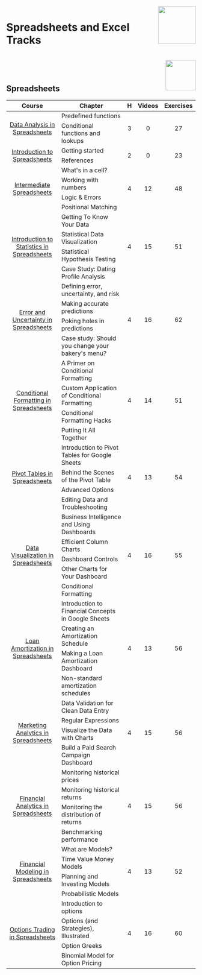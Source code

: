 <img align="right" width="100" src="https://github.com/cs-MohamedAyman/eLearning-Platforms/blob/master/DataCamp-Tracks/org-logos/datacamp.jpg">

# Spreadsheets and Excel Tracks

<br>
<img align="right" width="80" height="80" src="https://github.com/cs-MohamedAyman/eLearning-Platforms/blob/master/DataCamp-Tracks/org-logos/spreadsheet.jpg">
<br><br>

## Spreadsheets

<table>
    <thead>
        <tr>
            <th width="40%">Course</th>
            <th width="60%">Chapter</th>
            <th>H</th>
            <th>Videos</th>
            <th>Exercises</th>
        </tr>
    </thead>
    <tbody>
            <tr>
                <td rowspan=2 align=center>
<a href="https://learn.datacamp.com/courses/data-analysis-in-spreadsheets">Data Analysis in Spreadsheets</a><br>
                <td align="left">Predefined functions</td>
                <td rowspan=2 align="center">3</td>
                <td rowspan=2 align="center">0</td>
                <td rowspan=2 align="center">27</td>
                </td>
            </tr>
            <tr>
                <td align="left">Conditional functions and lookups</td>
            </tr>
            <tr>
                <td rowspan=2 align=center>
<a href="https://www.datacamp.com/courses/introduction-to-spreadsheets">Introduction to Spreadsheets</a><br>
                <td align="left">Getting started</td>
                <td rowspan=2 align="center">2</td>
                <td rowspan=2 align="center">0</td>
                <td rowspan=2 align="center">23</td>
                </td>
            </tr>
            <tr>
                <td align="left">References</td>
            </tr>
            <tr>
                <td rowspan=4 align=center>
<a href="https://learn.datacamp.com/courses/intermediate-spreadsheets">Intermediate Spreadsheets</a><br>
                <td align="left">What's in a cell?</td>
                <td rowspan=4 align="center">4</td>
                <td rowspan=4 align="center">12</td>
                <td rowspan=4 align="center">48</td>
                </td>
            </tr>
            <tr>
                <td align="left">Working with numbers</td>
            </tr>
            <tr>
                <td align="left">Logic & Errors</td>
            </tr>
            <tr>
                <td align="left">Positional Matching</td>
            </tr>
            <tr>
                <td rowspan=4 align=center>
<a href="https://learn.datacamp.com/courses/introduction-to-statistics-in-spreadsheets">Introduction to Statistics in Spreadsheets</a><br>
                <td align="left">Getting To Know Your Data</td>
                <td rowspan=4 align="center">4</td>
                <td rowspan=4 align="center">15</td>
                <td rowspan=4 align="center">51</td>
                </td>
            </tr>
            <tr>
                <td align="left">Statistical Data Visualization</td>
            </tr>
            <tr>
                <td align="left">Statistical Hypothesis Testing</td>
            </tr>
            <tr>
                <td align="left">Case Study: Dating Profile Analysis</td>
            </tr>
            <tr>
                <td rowspan=4 align=center>
<a href="https://learn.datacamp.com/courses/error-and-uncertainty-in-spreadsheets">Error and Uncertainty in Spreadsheets</a><br>
                <td align="left">Defining error, uncertainty, and risk</td>
                <td rowspan=4 align="center">4</td>
                <td rowspan=4 align="center">16</td>
                <td rowspan=4 align="center">62</td>
                </td>
            </tr>
            <tr>
                <td align="left">Making accurate predictions</td>
            </tr>
            <tr>
                <td align="left">Poking holes in predictions</td>
            </tr>
            <tr>
                <td align="left">Case study: Should you change your bakery's menu?</td>
            </tr>
            <tr>
                <td rowspan=4 align=center>
<a href="https://learn.datacamp.com/courses/conditional-formatting-in-spreadsheets">Conditional Formatting in Spreadsheets</a><br>
                <td align="left">A Primer on Conditional Formatting</td>
                <td rowspan=4 align="center">4</td>
                <td rowspan=4 align="center">14</td>
                <td rowspan=4 align="center">51</td>
                </td>
            </tr>
            <tr>
                <td align="left">Custom Application of Conditional Formatting</td>
            </tr>
            <tr>
                <td align="left">Conditional Formatting Hacks</td>
            </tr>
            <tr>
                <td align="left">Putting It All Together</td>
            </tr>
            <tr>
                <td rowspan=4 align=center>
<a href="https://learn.datacamp.com/courses/pivot-tables-in-spreadsheets">Pivot Tables in Spreadsheets</a><br>
                <td align="left">Introduction to Pivot Tables for Google Sheets</td>
                <td rowspan=4 align="center">4</td>
                <td rowspan=4 align="center">13</td>
                <td rowspan=4 align="center">54</td>
                </td>
            </tr>
            <tr>
                <td align="left">Behind the Scenes of the Pivot Table</td>
            </tr>
            <tr>
                <td align="left">Advanced Options</td>
            </tr>
            <tr>
                <td align="left">Editing Data and Troubleshooting</td>
            </tr>
            <tr>
                <td rowspan=5 align=center>
<a href="https://learn.datacamp.com/courses/data-visualization-in-spreadsheets">Data Visualization in Spreadsheets</a><br>
                <td align="left">Business Intelligence and Using Dashboards</td>
                <td rowspan=5 align="center">4</td>
                <td rowspan=5 align="center">16</td>
                <td rowspan=5 align="center">55</td>
                </td>
            </tr>
            <tr>
                <td align="left">Efficient Column Charts</td>
            </tr>
            <tr>
                <td align="left">Dashboard Controls</td>
            </tr>
            <tr>
                <td align="left">Other Charts for Your Dashboard</td>
            </tr>
            <tr>
                <td align="left">Conditional Formatting</td>
            </tr>
            <tr>
                <td rowspan=4 align=center>
<a href="https://learn.datacamp.com/courses/loan-amortization-in-spreadsheets">Loan Amortization in Spreadsheets</a><br>
                <td align="left">Introduction to Financial Concepts in Google Sheets</td>
                <td rowspan=4 align="center">4</td>
                <td rowspan=4 align="center">13</td>
                <td rowspan=4 align="center">56</td>
                </td>
            </tr>
            <tr>
                <td align="left">Creating an Amortization Schedule</td>
            </tr>
            <tr>
                <td align="left">Making a Loan Amortization Dashboard</td>
            </tr>
            <tr>
                <td align="left">Non-standard amortization schedules</td>
            </tr>
            <tr>
                <td rowspan=4 align=center>
<a href="https://learn.datacamp.com/courses/marketing-analytics-in-spreadsheets">Marketing Analytics in Spreadsheets</a><br>
                <td align="left">Data Validation for Clean Data Entry</td>
                <td rowspan=4 align="center">4</td>
                <td rowspan=4 align="center">15</td>
                <td rowspan=4 align="center">56</td>
                </td>
            </tr>
            <tr>
                <td align="left">Regular Expressions</td>
            </tr>
            <tr>
                <td align="left">Visualize the Data with Charts</td>
            </tr>
            <tr>
                <td align="left">Build a Paid Search Campaign Dashboard</td>
            </tr>
            <tr>
                <td rowspan=4 align=center>
<a href="https://learn.datacamp.com/courses/financial-analytics-in-spreadsheets">Financial Analytics in Spreadsheets</a><br>
                <td align="left">Monitoring historical prices</td>
                <td rowspan=4 align="center">4</td>
                <td rowspan=4 align="center">15</td>
                <td rowspan=4 align="center">56</td>
                </td>
            </tr>
            <tr>
                <td align="left">Monitoring historical returns</td>
            </tr>
            <tr>
                <td align="left">Monitoring the distribution of returns</td>
            </tr>
            <tr>
                <td align="left">Benchmarking performance</td>
            </tr>
            <tr>
                <td rowspan=4 align=center>
<a href="https://learn.datacamp.com/courses/financial-modeling-in-spreadsheets">Financial Modeling in Spreadsheets</a><br>
                <td align="left">What are Models?</td>
                <td rowspan=4 align="center">4</td>
                <td rowspan=4 align="center">13</td>
                <td rowspan=4 align="center">52</td>
                </td>
            </tr>
            <tr>
                <td align="left">Time Value Money Models</td>
            </tr>
            <tr>
                <td align="left">Planning and Investing Models</td>
            </tr>
            <tr>
                <td align="left">Probabilistic Models</td>
            </tr>
            <tr>
                <td rowspan=4 align=center>
<a href="https://learn.datacamp.com/courses/options-trading-in-spreadsheets">Options Trading in Spreadsheets</a><br>
                <td align="left">Introduction to options</td>
                <td rowspan=4 align="center">4</td>
                <td rowspan=4 align="center">16</td>
                <td rowspan=4 align="center">60</td>
                </td>
            </tr>
            <tr>
                <td align="left">Options (and Strategies), Illustrated</td>
            </tr>
            <tr>
                <td align="left">Option Greeks</td>
            </tr>
            <tr>
                <td align="left">Binomial Model for Option Pricing</td>
            </tr>
    </tbody>
</table>
